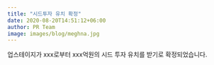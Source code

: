 ```yaml
---
title: "시드투자 유치 확정"
date: 2020-08-20T14:51:12+06:00
author: PR Team
image: images/blog/meghna.jpg
---
```


업스테이지가 xxx로부터 xxx억원의 시드 투자 유치를 받기로 확정되었습니다.
